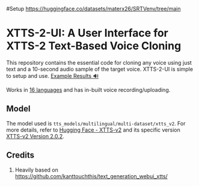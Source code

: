 #Setup
https://huggingface.co/datasets/materx26/SRTVenv/tree/main

# XTTS-2-UI: A User Interface for XTTS-2 Text-Based Voice Cloning

This repository contains the essential code for cloning any voice using just text and a 10-second audio sample of the target voice. XTTS-2-UI is simple to setup and use. [Example Results 🔊](#examples)

Works in [16 languages](#language-support) and has in-built voice recording/uploading.

## Model 
The model used is `tts_models/multilingual/multi-dataset/xtts_v2`. For more details, refer to [Hugging Face - XTTS-v2](https://huggingface.co/coqui/XTTS-v2) and its specific version [XTTS-v2 Version 2.0.2](https://huggingface.co/coqui/XTTS-v2/tree/v2.0.2).

## Credits
1. Heavily based on https://github.com/kanttouchthis/text_generation_webui_xtts/ 
